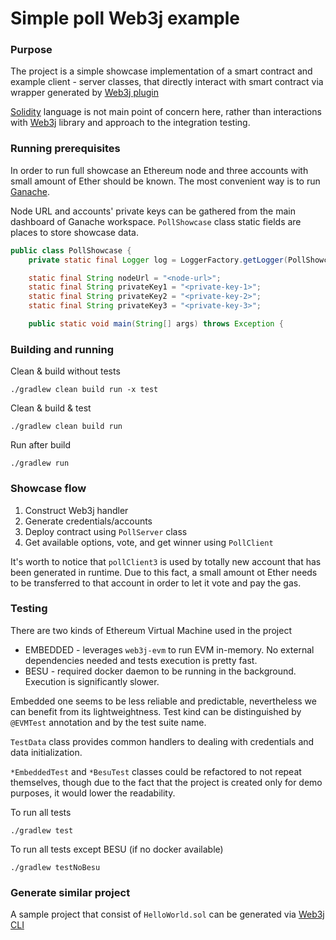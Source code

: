 # Simple poll Web3j example

### Purpose
The project is a simple showcase implementation of a smart contract 
and example client - server classes, that directly interact with smart contract 
via wrapper generated by [Web3j plugin](https://github.com/web3j/web3j-gradle-plugin)

[Solidity](https://docs.soliditylang.org/en/v0.8.2/) language is not main point of concern here,
rather than interactions with [Web3j](http://docs.web3j.io/latest/) library
and approach to the integration testing.

### Running prerequisites
In order to run full showcase an Ethereum node and three accounts
with small amount of Ether should be known.
The most convenient way is to run [Ganache](https://www.trufflesuite.com/docs/ganache/overview).

Node URL and accounts' private keys can be gathered from the main dashboard of Ganache workspace.
`PollShowcase` class static fields are places to store showcase data.

```java
public class PollShowcase {
    private static final Logger log = LoggerFactory.getLogger(PollShowcase.class);

    static final String nodeUrl = "<node-url>";
    static final String privateKey1 = "<private-key-1>";
    static final String privateKey2 = "<private-key-2>";
    static final String privateKey3 = "<private-key-3>";

    public static void main(String[] args) throws Exception {
```
### Building and running

Clean & build without tests
```shell
./gradlew clean build run -x test
```

Clean & build & test
```shell
./gradlew clean build run
```

Run after build
```shell
./gradlew run
```

### Showcase flow
1. Construct Web3j handler
2. Generate credentials/accounts
3. Deploy contract using `PollServer` class
4. Get available options, vote, and get winner using `PollClient`

It's worth to notice that `pollClient3` is used by totally new account
that has been generated in runtime. Due to this fact, a small amount ot Ether
needs to be transferred to that account in order to let it vote and pay the gas.


### Testing
There are two kinds of Ethereum Virtual Machine used in the project
- EMBEDDED - leverages `web3j-evm` to run EVM in-memory.
    No external dependencies needed and tests execution is pretty fast.
- BESU - required docker daemon to be running in the background. Execution is significantly slower.

Embedded one seems to be less reliable and predictable, nevertheless we can benefit from its lightweightness. 
Test kind can be distinguished by `@EVMTest` annotation and by the test suite name.

`TestData` class provides common handlers to dealing with credentials and data initialization.

`*EmbeddedTest` and  `*BesuTest` classes could be refactored to not repeat themselves, though due to the fact that 
the project is created only for demo purposes, it would lower the readability.

To run all tests
```shell
./gradlew test
```
To run all tests except BESU (if no docker available)
```shell
./gradlew testNoBesu
```

### Generate similar project
A sample project that consist of `HelloWorld.sol` can be generated via [Web3j CLI](https://docs.web3j.io/latest/command_line_tools/)
